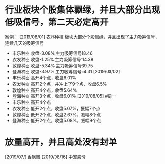 # 行业板块个股集体飘绿，并且大部分出现低吸信号，第二天必定高开

案例：
[2019/08/01] 农林种植 板块大部分个股飘绿，并且出现了主力吸筹信号，连续几天的吸筹信号
- 丰乐种业 收盘-3.08% 主力吸筹信号18.46
- 农发种业 收盘-1.25% 主力吸筹信号114.38
- 敦煌种业 收盘-5.34% 主力吸筹信号39.75
- 登海种业 收盘-3.97% 主力吸筹信号54.31
[2019/08/02] 
- 丰乐种业 高开4个点，收盘6.01%
- 农发种业 高开2个点，并冲上了9个点，收盘6.5%
- 敦煌种业 高开4个点，收盘5.64%
- 登海种业 高开3个点，收盘6.01%
[2019/08/05] #周一
- 丰乐种业 高开4个点
- 农发种业 低开2个点，收盘5.07%，振幅7个点
- 敦煌种业 低开2个点，收盘2.67%，振幅8个点
- 登海种业 低开2个点，收盘5.08%，振幅9个点

# 放量高开，并且高处没有封单
[2019/07/] 香飘飘
[2019/08/16] 中宠股份

